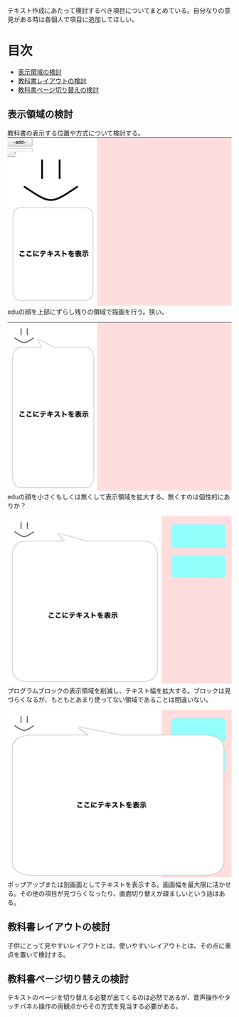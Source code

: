 テキスト作成にあたって検討するべき項目についてまとめている。自分なりの意見がある時は各個人で項目に追加してほしい。

# 目次
- [表示領域の検討](#sec1)
- [教科書レイアウトの検討](#sec2)
- [教科書ページ切り替えの検討](#sec3)

<a id="sec1"></a>
## 表示領域の検討
教科書の表示する位置や方式について検討する。
![textarea1](images/textarea1.png)
eduの顔を上部にずらし残りの領域で描画を行う。狭い。

![textarea2](images/textarea2.png)
eduの顔を小さくもしくは無くして表示領域を拡大する。無くすのは個性的にありか？

![textarea3](images/textarea3.png)
プログラムブロックの表示領域を削減し、テキスト幅を拡大する。ブロックは見づらくなるが、もともとあまり使ってない領域であることは間違いない。

![textarea4](images/textarea4.png)
ポップアップまたは別画面としてテキストを表示する。画面幅を最大限に活かせる。その他の項目が見づらくなったり、画面切り替えが疎ましいという話はある。

<a id="sec2"></a>
## 教科書レイアウトの検討
子供にとって見やすいレイアウトとは、使いやすいレイアウトとは、その点に重点を置いて検討する。

<a id="sec3"></a>
## 教科書ページ切り替えの検討
テキストのページを切り替える必要が出てくるのは必然であるが、音声操作やタッチパネル操作の両観点からその方式を見当する必要がある。

